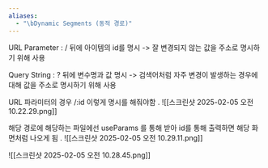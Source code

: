 ```yaml
---
aliases:
  - "\bDynamic Segments (동적 경로)"
---
```

URL Parameter : / 뒤에 아이템의 id를 명시 
-> 잘 변경되지 않는 값을 주소로 명시하기 위해 사용 

Query String : ? 뒤에 변수명과 값 명시 
-> 검색어처럼 자주 변경이 발생하는 경우에 대해 값을 주소로 명시하기 위해 사용


URL 파라미터의 경우 /:id 이렇게 명시를 해줘야함 . 
![[스크린샷 2025-02-05 오전 10.22.29.png]]

해당 경로에 해당하는 파일에선 useParams 를 통해 받아 id를 통해 출력하면 해당 화면처럼 나오게 됨 .
![[스크린샷 2025-02-05 오전 10.29.11.png]]





![[스크린샷 2025-02-05 오전 10.28.45.png]]